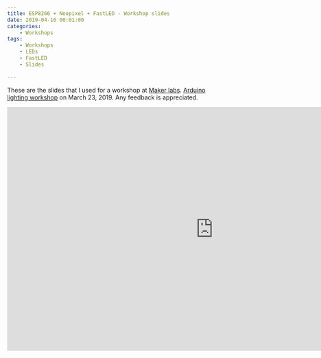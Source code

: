 ```yaml
---
title: ESP8266 + Neopixel + FastLED - Workshop slides 
date: 2019-04-16 00:01:00
categories: 
    - Workshops
tags:
    - Workshops
    - LEDs
    - FastLED
    - Slides

---
```


These are the slides that I used for a workshop at [Maker labs](https://www.makerlabs.com/). [Arduino lighting workshop](https://www.eventbrite.ca/e/arduino-lighting-workshop-tickets-58392302950) on March 23, 2019. Any feedback is appreciated. 

<iframe src="https://docs.google.com/presentation/d/e/2PACX-1vSwc-LbvSliDAN18xmOpgbmYV5_fDFs6yNf_jeQpjosOYuW4NeYJ5miuAGoi3YNnHhiGWh43lVSvH1U/embed?start=false&loop=true" frameborder="0" width="960" height="569" allowfullscreen="true" mozallowfullscreen="true" webkitallowfullscreen="true"></iframe>
